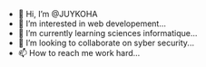- 👋 Hi, I’m @JUYKOHA
- 👀 I’m interested in web developement...
- 🌱 I’m currently learning sciences informatique...
- 💞️ I’m looking to collaborate on  syber security...
- 📫 How to reach me work hard...

<!---
JUYKOHA/JUYKOHA is a ✨ special ✨ repository because its `README.md` (this file) appears on your GitHub profile.
You can click the Preview link to take a look at your changes.
--->
